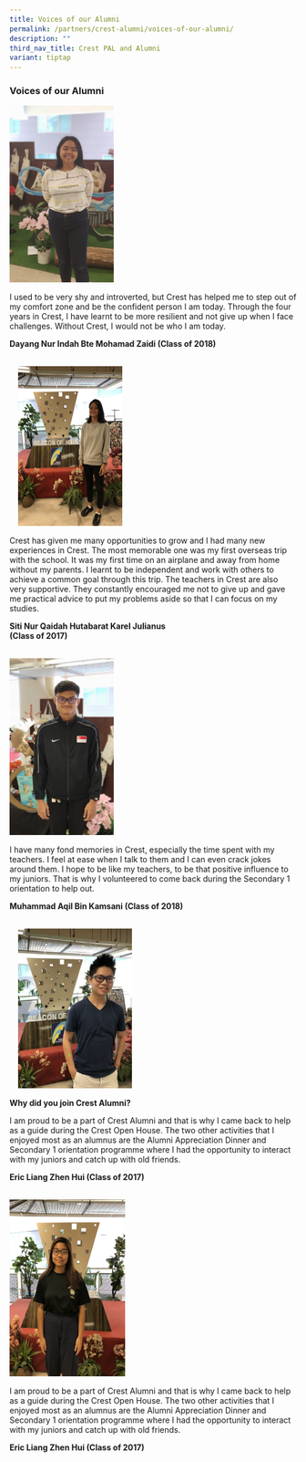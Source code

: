 ```yaml
---
title: Voices of our Alumni
permalink: /partners/crest-alumni/voices-of-our-alumni/
description: ""
third_nav_title: Crest PAL and Alumni
variant: tiptap
---
```

<h3>Voices of our Alumni</h3>
<div class="isomer-image-wrapper">
<img style="width:183px;height:310px;margin-right:15px;" height="auto" width="100%" src="/images/voa1.png">
</div>
<p>I used to be very shy and introverted, but Crest has helped me to step
out of my comfort zone and be the confident person I am today. Through
the four years in Crest, I have learnt to be more resilient and not give
up when I face challenges. Without Crest, I would not be who I am today.</p>
<p><strong>Dayang Nur Indah Bte Mohamad Zaidi (Class of 2018)</strong>
<br>
<br>
</p>
<p></p>
<div class="isomer-image-wrapper">
<img style="width:183px;height:280px;margin-left:15px;" height="auto" width="100%" src="/images/voa2.png">
</div>
<p>Crest has given me many opportunities to grow and I had many new experiences
in Crest. The most memorable one was my first overseas trip with the school.
It was my first time on an airplane and away from home without my parents.
I learnt to be independent and work with others to achieve a common goal
through this trip. The teachers in Crest are also very supportive. They
constantly encouraged me not to give up and gave me practical advice to
put my problems aside so that I can focus on my studies.</p>
<p><strong>Siti Nur Qaidah Hutabarat Karel Julianus<br>(Class of 2017)</strong>
<br>
<br>
</p>
<p></p>
<div class="isomer-image-wrapper">
<img style="width:183px;height:310px;margin-right:15px;" height="auto" width="100%" src="/images/voa3.png">
</div>
<p>I have many fond memories in Crest, especially the time spent with my
teachers. I feel at ease when I talk to them and I can even crack jokes
around them. I hope to be like my teachers, to be that positive influence
to my juniors. That is why I volunteered to come back during the Secondary
1 orientation to help out.</p>
<p><strong>Muhammad Aqil Bin Kamsani (Class of 2018)</strong>
<br>
<br>
</p>
<p></p>
<div class="isomer-image-wrapper">
<img style="width:200px;height:280px;margin-left:15px;" height="auto" width="100%" src="/images/voa4.png">
</div>
<p><strong>Why did you join Crest Alumni?</strong>
</p>
<p>I am proud to be a part of Crest Alumni and that is why I came back to
help as a guide during the Crest Open House. The two other activities that
I enjoyed most as an alumnus are the Alumni Appreciation Dinner and Secondary
1 orientation programme where I had the opportunity to interact with my
juniors and catch up with old friends.</p>
<p><strong>Eric Liang Zhen Hui (Class of 2017)</strong>
<br>
<br>
</p>
<p></p>
<div class="isomer-image-wrapper">
<img style="width:203px;height:310px;margin-right:15px;" height="auto" width="100%" src="/images/voa5.png">
</div>
<p>I am proud to be a part of Crest Alumni and that is why I came back to
help as a guide during the Crest Open House. The two other activities that
I enjoyed most as an alumnus are the Alumni Appreciation Dinner and Secondary
1 orientation programme where I had the opportunity to interact with my
juniors and catch up with old friends.</p>
<p><strong>Eric Liang Zhen Hui (Class of 2017)</strong>
</p>
<p></p>